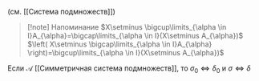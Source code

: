 (см. [[Система подмножеств]])

>[!note] Напоминание
>$X\setminus \bigcup\limits_{\alpha \in I}A_{\alpha}=\bigcap\limits_{\alpha \in I}(X\setminus A_{\alpha})$
>$\left( X\setminus \bigcap\limits_{\alpha \in I}A_{\alpha} \right)=\bigcup\limits_{\alpha \in I}(X\setminus A_{\alpha})$

Если $\mathscr{A}$ [[Симметричная система подмножеств]], то $\sigma_{0}\iff \delta_{0}$ и $\sigma \iff \delta$
